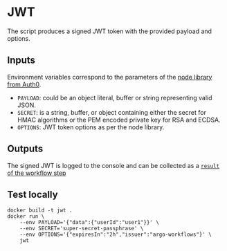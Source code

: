 
# JWT

The script produces a signed JWT token with the provided payload and options.

## Inputs

Environment variables correspond to the parameters of the [node library from Auth0][1].

- `PAYLOAD`: could be an object literal, buffer or string representing valid JSON.
- `SECRET`: is a string, buffer, or object containing either the secret for HMAC
algorithms or the PEM encoded private key for RSA and ECDSA.
- `OPTIONS`: JWT token options as per the node library.

## Outputs

The signed JWT is logged to the console and can be collected as a [`result` of the workflow
step][2]

## Test locally

```
docker build -t jwt .
docker run \
    --env PAYLOAD='{"data":{"userId":"user1"}}' \
    --env SECRET='super-secret-passphrase' \
    --env OPTIONS='{"expiresIn":"2h","issuer":"argo-workflows"}' \
    jwt

```

[1]: https://github.com/auth0/node-jsonwebtoken#jwtsignpayload-secretorprivatekey-options-callback
[2]: https://argoproj.github.io/argo-workflows/fields/#outputs

